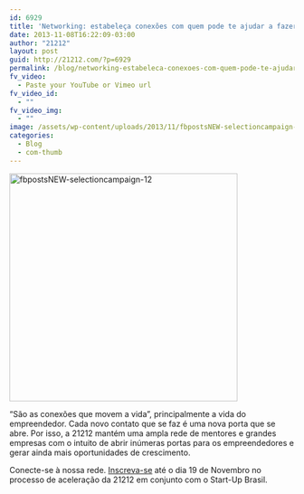 ```yaml
---
id: 6929
title: 'Networking: estabeleça conexões com quem pode te ajudar a fazer acontecer'
date: 2013-11-08T16:22:09-03:00
author: "21212"
layout: post
guid: http://21212.com/?p=6929
permalink: /blog/networking-estabeleca-conexoes-com-quem-pode-te-ajudar-a-fazer-acontecer/
fv_video:
  - Paste your YouTube or Vimeo url
fv_video_id:
  - ""
fv_video_img:
  - ""
image: /assets/wp-content/uploads/2013/11/fbpostsNEW-selectioncampaign-12.png
categories:
  - Blog
  - com-thumb
---
```

<p dir="ltr">
  <a href="http://21212.com/assets/wp-content/uploads/2013/11/fbpostsNEW-selectioncampaign-12.png"><img class="aligncenter size-full wp-image-6930" alt="fbpostsNEW-selectioncampaign-12" src="{{ site.url }}/assets/wp-content/uploads/2013/11/fbpostsNEW-selectioncampaign-12.png" width="403" height="403" srcset="{{ site.url }}/assets/wp-content/uploads/2013/11/fbpostsNEW-selectioncampaign-12.png 403w, {{ site.url }}/assets/wp-content/uploads/2013/11/fbpostsNEW-selectioncampaign-12-150x150.png 150w, {{ site.url }}/assets/wp-content/uploads/2013/11/fbpostsNEW-selectioncampaign-12-300x300.png 300w" sizes="(max-width: 403px) 100vw, 403px" /></a>
</p>

<p dir="ltr">
  “São as conexões que movem a vida”, principalmente a vida do empreendedor. Cada novo contato que se faz é uma nova porta que se abre. Por isso, a 21212 mantém uma ampla rede de mentores e grandes empresas com o intuito de abrir inúmeras portas para os empreendedores e gerar ainda mais oportunidades de crescimento.
</p>

<p dir="ltr">
  Conecte-se à nossa rede. <a href="http://goo.gl/BwNqJA">Inscreva-se</a> até o dia 19 de Novembro no processo de aceleração da 21212 em conjunto com o Start-Up Brasil.
</p>

&nbsp;